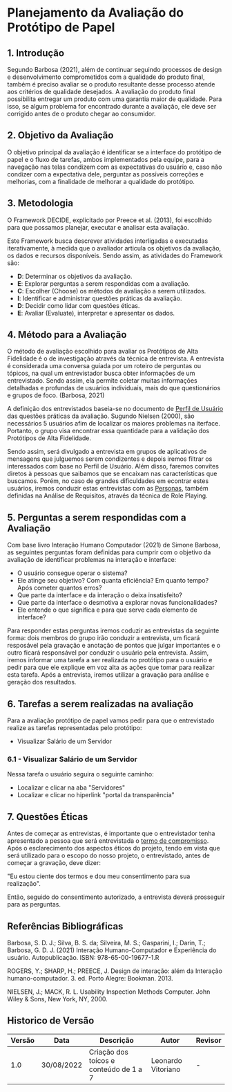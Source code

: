 # Planejamento da Avaliação do Protótipo de Papel

## 1. Introdução
Segundo Barbosa (2021), além de continuar seguindo processos de design e desenvolvimento comprometidos
com a qualidade do produto final, também é preciso avaliar se o produto resultante desse processo atende aos critérios de qualidade desejados. A avaliação do produto final possibilita entregar um produto com
uma garantia maior de qualidade. Para isso, se algum problema for encontrado durante a avaliação, ele
deve ser corrigido antes de o produto chegar ao consumidor. 

## 2. Objetivo da Avaliação
O objetivo principal da avaliação é identificar se a interface do protótipo de papel e o fluxo de tarefas, ambos implementados pela equipe, para a navegação nas telas condizem com as expectativas do usuário e, caso não condizer com a expectativa dele, perguntar as possíveis correções e melhorias, com a finalidade de melhorar a qualidade do protótipo.

## 3. Metodologia
O Framework DECIDE, explicitado por Preece et al. (2013), foi escolhido para que possamos planejar, executar e analisar esta avaliação.

Este Framework busca descrever atividades interligadas e executadas iterativamente, à medida que o avaliador articula os objetivos da avaliação, os dados e recursos disponíveis. Sendo assim, as atividades do Framework são:

- **D**: Determinar os objetivos da avaliação.
- **E**: Explorar perguntas a serem respondidas com a avaliação. 
- **C**: Escolher (Choose) os métodos de avaliação a serem utilizados.
- **I**: Identificar e administrar questões práticas da avaliação.
- **D**: Decidir como lidar com questões éticas.
- **E**: Avaliar (Evaluate), interpretar e apresentar os dados.

## 4. Método para a Avaliação

O método de avaliação escolhido para avaliar os Protótipos de Alta Fidelidade é o de investigação através da técnica de entrevista. A entrevista é considerada uma conversa guiada por um roteiro de perguntas ou tópicos, na qual um entrevistador busca obter informações de um entrevistado. Sendo assim, ela permite coletar muitas informações detalhadas e profundas de usuários individuais, mais do que questionários e grupos de foco. (Barbosa, 2021)

A definição dos entrevistados baseia-se no documento de <a href="https://interacao-humano-computador.github.io/2022.1-PMDF/#/analise_de_requisitos/perfil_do_usuario">Perfil de Usuário</a> das questões práticas da avaliação. Sugundo Nielsen (2000), são necessários 5 usuários afim de localizar os maiores problemas na iterface. Portanto, o grupo visa encontrar essa quantidade para a validação dos Protótipos de Alta Fidelidade.

Sendo assim, será divulgado a entrevista em grupos de aplicativos de mensagens que julguemos serem condizentes e depois iremos filtrar os interessados com base no Perfil de Usuário. Além disso, faremos convites diretos à pessoas que saibamos que se encaixam nas características que buscamos. Porém, no caso de grandes dificuldades em econtrar estes usuários, iremos conduzir estas entrevistas com as <a href="https://interacao-humano-computador.github.io/2022.1-PMDF/#/analise_de_requisitos/personas">Personas</a>, também definidas na Análise de Requisitos, através da técnica de Role Playing.

## 5. Perguntas a serem respondidas com a Avaliação

Com base livro Interação Humano Computador (2021) de Simone Barbosa, as seguintes perguntas foram definidas para cumprir com o objetivo da avaliação de identificar problemas na interação e interface:

- O usuário consegue operar o sistema?
- Ele atinge seu objetivo? Com quanta eficiência? Em quanto tempo? Após cometer quantos erros?
- Que parte da interface e da interação o deixa insatisfeito?
- Que parte da interface o desmotiva a explorar novas funcionalidades?
- Ele entende o que significa e para que serve cada elemento de interface?

Para responder estas perguntas iremos coduzir as entrevistas da seguinte forma: dois membros do grupo irão conduzir a entrevista, um ficará resposável pela gravação e anotação de pontos que julgar importantes e o outro ficará responsável por conduzir o usuário pela entrevista. Assim, iremos informar uma tarefa a ser realizada no protótipo para o usuário e pedir para que ele explique em voz alta as ações que tomar para realizar esta tarefa. Após a entrevista, iremos utilizar a gravação para análise e geração dos resultados.

## 6. Tarefas a serem realizadas na avaliação

Para a avaliação protótipo de papel vamos pedir para que o entrevistado realize as tarefas representadas pelo protótipo:  

- Visualizar Salário de um Servidor

### 6.1 - Visualizar Salário de um Servidor  

Nessa tarefa o usuário seguira o seguinte caminho:  

- Localizar e clicar na aba "Servidores"
- Localizar e clicar no hiperlink "portal da transparência"

## 7. Questões Éticas

Antes de começar as entrevistas, é importante que o entrevistador tenha apresentado a pessoa que será entrevistada o <a href="https://interacao-humano-computador.github.io/2022.1-PMDF/#/analise_de_requisitos/aspectos_eticos">termo de compromisso</a>. Após o esclarecimento dos aspectos éticos do projeto, tendo em vista que será utilizado para o escopo do nosso projeto, o entrevistado, antes de começar a gravação, deve dizer:

"Eu estou ciente dos termos e dou meu consentimento para sua realização".

Então, seguido do consentimento autorizado, a entrevista deverá prosseguir para as perguntas.


## Referências Bibliográficas

Barbosa, S. D. J.; Silva, B. S. da; Silveira, M. S.; Gasparini, I.; Darin, T.; Barbosa, G. D. J. (2021)
Interação Humano-Computador e Experiência do usuário. Autopublicação. ISBN: 978-65-00-19677-1.R

ROGERS, Y.; SHARP, H.; PREECE, J. Design de interação: além da Interação humano-computador. 3. ed. Porto Alegre: Bookman. 2013.

NIELSEN, J.; MACK, R. L. Usability Inspection Methods Computer. John Wiley &
Sons, New York, NY, 2000. 


## Historico de Versão 

| Versão | Data       | Descrição                                              | Autor             | Revisor |
|--------|------------|--------------------------------------------------------|-------------------|---------|
| 1.0    | 30/08/2022 | Criação dos toícos e conteúdo de 1 a 7                 | Leonardo Vitoriano| -       |